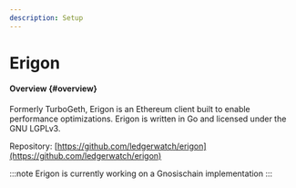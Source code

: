 ```yaml
---
description: Setup
---
```


# Erigon

#### Overview {#overview}

Formerly TurboGeth, Erigon is an Ethereum client built to enable performance optimizations. Erigon is written in Go and licensed under the GNU LGPLv3.

Repository: [https://github.com/ledgerwatch/erigon](https://github.com/ledgerwatch/erigon) 

:::note
Erigon is currently working on a Gnosischain implementation
:::